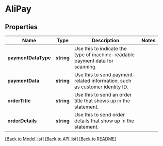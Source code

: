 # AliPay

## Properties
Name | Type | Description | Notes
------------ | ------------- | ------------- | -------------
**paymentDataType** | **string** | Use this to indicate the type of machine-readable payment data for scanning. | 
**paymentData** | **string** | Use this to send payment-related information, such as customer identity ID. | 
**orderTitle** | **string** | Use this to send an order title that shows up in the statement. | 
**orderDetails** | **string** | Use this to send order details that show up in the statement. | 

[[Back to Model list]](../README.md#documentation-for-models) [[Back to API list]](../README.md#documentation-for-api-endpoints) [[Back to README]](../README.md)


